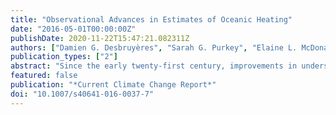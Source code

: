 ```yaml
---
title: "Observational Advances in Estimates of Oceanic Heating"
date: "2016-05-01T00:00:00Z"
publishDate: 2020-11-22T15:47:21.082311Z
authors: ["Damien G. Desbruyères", "Sarah G. Purkey", "Elaine L. McDonagh", "Gregory C. Johnson", "Brian A. King"]
publication_types: ["2"]
abstract: "Since the early twenty-first century, improvements in understanding climate variability resulted from the growth of the ocean observing system. The potential for a closure of the Earth’s energy budget has emerged with the unprecedented coverage of Argo profiling floats, which now provide a decade (2006–2015) of invaluable information on ocean heat content changes above 2000 m. The expertise gained from Argo and repeat hydrography sections motivated the extension of the array toward the ocean bottom, which will progressively reveal the poorly known deep ocean and reduce the uncertainty of its presumed 10–15 % contribution to the global ocean warming trend of 0.65–0.80 W m−2. The sustainability and synergy of various observing systems helped to corroborate numerical models and decipher the internal variability of distinct ocean basins. Due to unique observations of the circulation in the North Atlantic, particular attention is paid to heat content changes and their relationship to dynamic variability in that region."
featured: false
publication: "*Current Climate Change Report*"
doi: "10.1007/s40641-016-0037-7"
---
```

